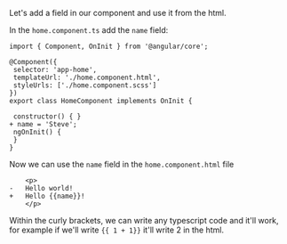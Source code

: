 
 Let's add a field in our component and use it from the html.

 In the `home.component.ts` add the `name` field:
 ```csdiff
 import { Component, OnInit } from '@angular/core';

@Component({
  selector: 'app-home',
  templateUrl: './home.component.html',
  styleUrls: ['./home.component.scss']
})
export class HomeComponent implements OnInit {

  constructor() { }
+ name = 'Steve';
  ngOnInit() {
  }
}
```

Now we can use the `name` field in the `home.component.html` file
```csdiff
    <p>
-   Hello world!
+   Hello {{name}}!
    </p>
```

Within the curly brackets, we can write any typescript code and it'll work, for example if we'll write `{{ 1 + 1}}` it'll write 2 in the html.

